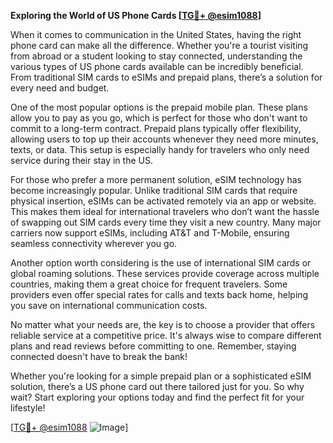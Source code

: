 **Exploring the World of US Phone Cards [[TG💪+ @esim1088](https://t.me/s/esim1088)]**

When it comes to communication in the United States, having the right phone card can make all the difference. Whether you're a tourist visiting from abroad or a student looking to stay connected, understanding the various types of US phone cards available can be incredibly beneficial. From traditional SIM cards to eSIMs and prepaid plans, there’s a solution for every need and budget.

One of the most popular options is the prepaid mobile plan. These plans allow you to pay as you go, which is perfect for those who don't want to commit to a long-term contract. Prepaid plans typically offer flexibility, allowing users to top up their accounts whenever they need more minutes, texts, or data. This setup is especially handy for travelers who only need service during their stay in the US.

For those who prefer a more permanent solution, eSIM technology has become increasingly popular. Unlike traditional SIM cards that require physical insertion, eSIMs can be activated remotely via an app or website. This makes them ideal for international travelers who don’t want the hassle of swapping out SIM cards every time they visit a new country. Many major carriers now support eSIMs, including AT&T and T-Mobile, ensuring seamless connectivity wherever you go.

Another option worth considering is the use of international SIM cards or global roaming solutions. These services provide coverage across multiple countries, making them a great choice for frequent travelers. Some providers even offer special rates for calls and texts back home, helping you save on international communication costs.

No matter what your needs are, the key is to choose a provider that offers reliable service at a competitive price. It's always wise to compare different plans and read reviews before committing to one. Remember, staying connected doesn't have to break the bank!

Whether you're looking for a simple prepaid plan or a sophisticated eSIM solution, there’s a US phone card out there tailored just for you. So why wait? Start exploring your options today and find the perfect fit for your lifestyle! 

[[TG💪+ @esim1088](https://t.me/s/esim1088) ![Image](https://i.postimg.cc/Y0z9fWf4/image.png)]